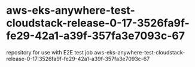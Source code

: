 # aws-eks-anywhere-test-cloudstack-release-0-17-3526fa9f-fe29-42a1-a39f-357fa3e7093c-67
repository for use with E2E test job aws-eks-anywhere-test-cloudstack-release-0-17:3526fa9f-fe29-42a1-a39f-357fa3e7093c-67
